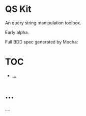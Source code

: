 

# QS Kit

An query string manipulation toolbox.

Early alpha.



Full BDD spec generated by Mocha:


# TOC
   - [...](#)
<a name=""></a>
 
<a name=""></a>
# ...
....

```js

```

